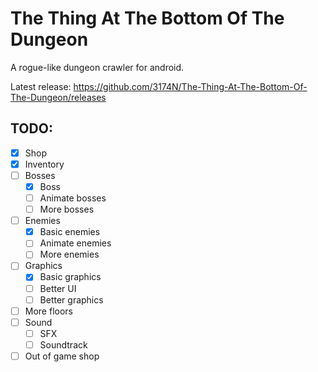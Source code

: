 # The Thing At The Bottom Of The Dungeon
A rogue-like dungeon crawler for android.

Latest release: https://github.com/3174N/The-Thing-At-The-Bottom-Of-The-Dungeon/releases

## TODO:
- [x] Shop
- [x] Inventory
- [ ] Bosses
  - [x] Boss
  - [ ] Animate bosses
  - [ ] More bosses
- [ ] Enemies
  - [x] Basic enemies
  - [ ] Animate enemies
  - [ ] More enemies
- [ ] Graphics
  - [x] Basic graphics
  - [ ] Better UI
  - [ ] Better graphics
- [ ] More floors
- [ ] Sound
  - [ ] SFX
  - [ ] Soundtrack
- [ ] Out of game shop
